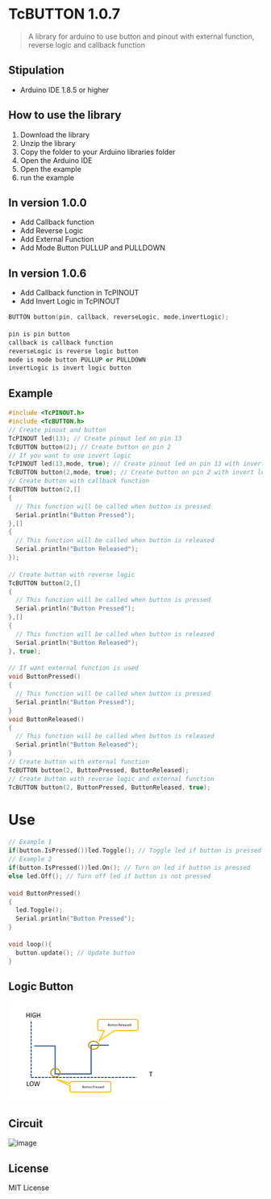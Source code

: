 # TcBUTTON 1.0.7
> A library for arduino to use button and pinout with external function, reverse logic and callback function

<!-- Stipulation -->
## Stipulation
- Arduino IDE 1.8.5 or higher

<!-- Use -->
## How to use the library
1. Download the library
2. Unzip the library
3. Copy the folder to your Arduino libraries folder
4. Open the Arduino IDE
5. Open the example
6. run the example

## In version 1.0.0
- Add Callback function
- Add Reverse Logic
- Add External Function
- Add Mode Button PULLUP and PULLDOWN

## In version 1.0.6
- Add Callback function in TcPINOUT
- Add Invert Logic in TcPINOUT


```C++
BUTTON button(pin, callback, reverseLogic, mode,invertLogic);

pin is pin button
callback is callback function
reverseLogic is reverse logic button
mode is mode button PULLUP or PULLDOWN
invertLogic is invert logic button
```

<!-- Example -->
## Example
```c++
#include <TcPINOUT.h>
#include <TcBUTTON.h>
// Create pinout and button
TcPINOUT led(13); // Create pinout led on pin 13
TcBUTTON button(2); // Create button on pin 2
// If you want to use invert logic
TcPINOUT led(13,mode, true); // Create pinout led on pin 13 with invert logic
TcBUTTON button(2,mode, true); // Create button on pin 2 with invert logic
// Create button with callback function
TcBUTTON button(2,[]
{
  // This function will be called when button is pressed  
  Serial.println("Button Pressed");
},[]
{
  // This function will be called when button is released  
  Serial.println("Button Released");
});

// Create button with reverse logic
TcBUTTON button(2,[]
{
  // This function will be called when button is pressed  
  Serial.println("Button Pressed");
},[]
{
  // This function will be called when button is released  
  Serial.println("Button Released");
}, true);

// If want external function is used
void ButtonPressed()
{
  // This function will be called when button is pressed  
  Serial.println("Button Pressed");
}
void ButtonReleased()
{
  // This function will be called when button is released  
  Serial.println("Button Released");
}
// Create button with external function
TcBUTTON button(2, ButtonPressed, ButtonReleased);
// Create button with reverse logic and external function
TcBUTTON button(2, ButtonPressed, ButtonReleased, true);

```
# Use 
```c++
// Example 1
if(button.IsPressed())led.Toggle(); // Toggle led if button is pressed
// Example 2
if(button.IsPressed())led.On(); // Turn on led if button is pressed
else led.Off(); // Turn off led if button is not pressed

void ButtonPressed()
{
  led.Toggle(); 
  Serial.println("Button Pressed");
}

void loop(){
  button.update(); // Update button
}
```
<!-- Logic -->
## Logic Button
<!-- Image Size Small -->
![image](/images/02.png) 

<!-- Circuit -->
## Circuit
![image](/images/01.jpg)
## License
MIT License